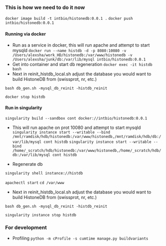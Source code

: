 ### This is how we need to do it now
```docker image build -t intbio/histonedb:0.0.1 .```
```docker push intbio/histonedb:0.0.1```

#### Running via docker
- Run as a service in docker, this will run apache and attempt to start mysqld
```docker run --name histdb -d -p 8080:10080 -v /Users/alexsha/work_HD/histonedb:/var/www/histonedb -v /Users/alexsha/junk/db:/var/lib/mysql intbio/histonedb:0.0.1  ```
- Get into container and start db regeneration
```docker exec -it histdb bash```
- Next in reinit_histdb_local.sh adjust the database you would want to build HistoneDB from (swissprot, nr, etc.)

```bash db_gen.sh -mysql_db_reinit -histdb_reinit```

```docker stop histdb```

#### Run in singularity 

```singularity build --sandbox cont docker://intbio/histonedb:0.0.1```

- This will run apache on prot 10080 and attempt to start mysqld
```singularity instance start --writable --bind /mnt/ramdisk/hdb/histonedb:/var/www/histonedb,/mnt/ramdisk/hdb/db:/var/lib/mysql cont histdb```
```singularity instance start --writable --bind /home/_scratch/hdb/histonedb:/var/www/histonedb,/home/_scratch/hdb/db:/var/lib/mysql cont histdb```

- Regenerate db

```singularity shell instance://histdb```

```apachectl start```
```cd /var/www```
- Next in reinit_histdb_local.sh adjust the database you would want to build HistoneDB from (swissprot, nr, etc.)

```bash db_gen.sh -mysql_db_reinit -histdb_reinit```

```singularity instance stop histdb```

### For development
- Profiling
```python -m cProfile -s cumtime manage.py buildvariants```
